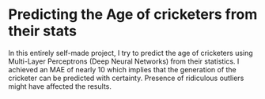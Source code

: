 # Predicting the Age of cricketers from their stats
In this entirely self-made project, I try to predict the age of cricketers using Multi-Layer Perceptrons (Deep Neural Networks) from their statistics. I achieved an MAE of nearly 10 which implies that the generation of the cricketer can be predicted with certainty. Presence of ridiculous outliers might have affected the results.
